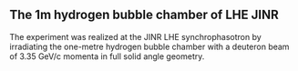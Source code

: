 The 1m hydrogen bubble chamber of LHE JINR
------------------------------------------
The experiment was realized at the JINR LHE synchrophasotron by irradiating the one-metre hydrogen bubble chamber with a deuteron beam of 3.35 GeV/c momenta in full solid angle geometry.

